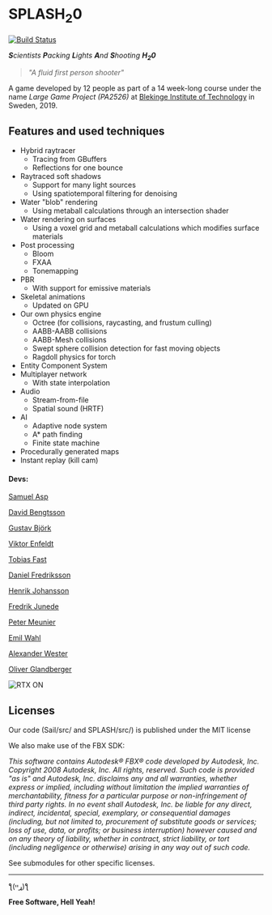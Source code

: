 # SPLASH<sub>2</sub>0

[![Build Status](https://dev.azure.com/BTH-StoraSpel-DXR/Stora%20Spel/_apis/build/status/Master%20pipeline?branchName=master)](https://dev.azure.com/BTH-StoraSpel-DXR/Stora%20Spel/_build/latest?definitionId=1&branchName=master)

***S**cientists **P**acking **L**ights **A**nd **S**hooting **H<sub>2</sub>0***

> *"A fluid first person shooter"*

A game developed by 12 people as part of a 14 week-long course under the name *Large Game Project (PA2526)* at [Blekinge Institute of Technology](https://www.bth.se/) in Sweden, 2019.

## Features and used techniques
- Hybrid raytracer
    - Tracing from GBuffers
    - Reflections for one bounce
- Raytraced soft shadows
    - Support for many light sources
    - Using spatiotemporal filtering for denoising
- Water "blob" rendering
    - Using metaball calculations through an intersection shader
- Water rendering on surfaces
    - Using a voxel grid and metaball calculations which modifies surface materials
- Post processing
    - Bloom
    - FXAA
    - Tonemapping
- PBR
    - With support for emissive materials
- Skeletal animations
    - Updated on GPU
- Our own physics engine
    - Octree (for collisions, raycasting, and frustum culling)
    - AABB-AABB collisions
    - AABB-Mesh collisions
    - Swept sphere collision detection for fast moving objects
    - Ragdoll physics for torch
- Entity Component System
- Multiplayer network
    - With state interpolation
- Audio
    - Stream-from-file
    - Spatial sound (HRTF)
- AI
    - Adaptive node system
    - A* path finding
    - Finite state machine
- Procedurally generated maps
- Instant replay (kill cam)

#### Devs:
[Samuel Asp](https://github.com/Smaugmuel)

[David Bengtsson](https://github.com/Discojanne)

[Gustav Björk](https://github.com/Praccen)

[Viktor Enfeldt](https://github.com/viktor4006094)

[Tobias Fast](https://github.com/tofb15)

[Daniel Fredriksson](https://github.com/DanielFredriksson)

[Henrik Johansson](https://github.com/h3nx)

[Fredrik Junede](https://github.com/Skratzy)

[Peter Meunier](https://github.com/soridanm)

[Emil Wahl](https://github.com/whalemane)

[Alexander Wester](https://pirat.dev)

[Oliver Glandberger](https://github.com/OliverGlandberger)

![](https://pbs.twimg.com/profile_images/1162476165736456194/NUBsjYSV_200x200.jpg "RTX ON")

Licenses
----
Our code (Sail/src/ and SPLASH/src/) is published under the MIT license

We also make use of the FBX SDK:

*This software contains Autodesk® FBX® code developed by Autodesk, Inc. Copyright 2008 Autodesk, Inc. All rights, reserved. Such code is provided "as is" and Autodesk, Inc. disclaims any and all warranties, whether express or implied, including without limitation the implied warranties of merchantability, fitness for a particular purpose or non-infringement of third party rights. In no event shall Autodesk, Inc. be liable for any direct, indirect, incidental, special, exemplary, or consequential damages (including, but not limited to, procurement of substitute goods or services; loss of use, data, or profits; or business interruption) however caused and on any theory of liability, whether in contract, strict liability, or tort (including negligence or otherwise) arising in any way out of such code.*

See submodules for other specific licenses.

----

ƪ(ړײ)‎ƪ​​

**Free Software, Hell Yeah!**
